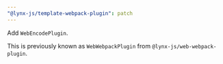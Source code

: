 ```yaml
---
"@lynx-js/template-webpack-plugin": patch
---
```


Add `WebEncodePlugin`.

This is previously known as `WebWebpackPlugin` from `@lynx-js/web-webpack-plugin`.
